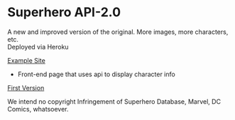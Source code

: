 # Superhero API-2.0

A new and improved version of the original. More images, more characters, etc.  
Deployed via Heroku

<a href="https://github.com/rhollings/SuperHero-Page" target="_blank">Example Site</a> 
- Front-end page that uses api to display character info

<a href="https://github.com/rhollings/superhero-api" target="_blank">First Version</a>

We intend no copyright Infringement of Superhero Database, Marvel, DC Comics, whatsoever.

<!--
https://www.npmjs.com/package/json-server 
->
